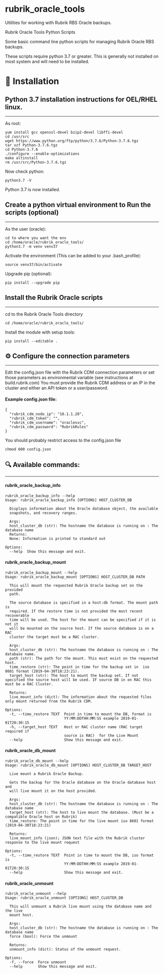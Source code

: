 # rubrik_oracle_tools
Utilities for working with Rubrik RBS Oracle backups.

Rubrik Oracle Tools Python Scripts

Some basic command line python scripts for managing Rubrik Oracle RBS backups.

These scripts require python 3.7 or greater. This is generally not installed on most system and will need to be installed.

# :hammer: Installation
## Python 3.7 installation instructions for OEL/RHEL linux. 
------------------------------------------------------------
As root:

```
yum install gcc openssl-devel bzip2-devel libffi-devel
cd /usr/src
wget https://www.python.org/ftp/python/3.7.6/Python-3.7.6.tgz
tar xzf Python-3.7.6.tgz
cd Python-3.7.6
./configure --enable-optimizations
make altinstall
rm /usr/src/Python-3.7.6.tgz
```
Now check python:

```
python3.7 -V
```
Python 3.7 is now installed.


## Create a python virtual environment to Run the scripts (optional)
------------------------------------------------------------------------------------
As the user (oracle):
```
cd to where you want the env
cd /home/oracle/rubrik_oracle_tools/
python3.7 -m venv venv37
```

Activate the environment (This can be added to your .bash_profile):
```
source venv37/bin/activate
```

Upgrade pip (optional):
```
pip install --upgrade pip
```

## Install the Rubrik Oracle scripts
------------------------------------------------
cd to the Rubrik Oracle Tools directory
```
cd /home/oracle/rubrik_oracle_tools/
```

Install the module with setup tools:
```
pip install --editable .
```

## 	:gear: Configure the connection parameters
----------------------------------------------------
Edit the config.json file with the Rubrik CDM connection parameters or set those parameters as environmental variable (see instructions at build.rubrik.com)
You must provide the Rubrik CDM address or an IP in the cluster and either an API token or a user/password.

#### Example config.json file:
```
{
  "rubrik_cdm_node_ip": "10.1.1.20",
  "rubrik_cdm_token": "",
  "rubrik_cdm_username": "oraclesvc",
  "rubrik_cdm_password": "RubrikRules"
}
```
You should probably restrict access to the config.json file
```
chmod 600 config.json
```

## :mag: Available commands:
----------------------------------------------------
#### rubrik_oracle_backup_info
```
rubrik_oracle_backup_info --help
Usage: rubrik_oracle_backup_info [OPTIONS] HOST_CLUSTER_DB

  Displays information about the Oracle database object, the available
  snapshots, and recovery ranges.

  Args:     
  host_cluster_db (str): The hostname the database is running on : The database name
  Returns:     
  None: Information is printed to standard out

Options:
  --help  Show this message and exit.
```

#### rubrik_oracle_backup_mount
```
rubrik_oracle_backup_mount --help
Usage: rubrik_oracle_backup_mount [OPTIONS] HOST_CLUSTER_DB PATH

  This will mount the requested Rubrik Oracle backup set on the provided
  path.

  The source database is specified in a host:db format. The mount path is
  required. If the restore time is not provided the most recent recoverable
  time will be used. The host for the mount can be specified if it is not it
  will be mounted on the source host. If the source database is on a RAC
  cluster the target must be a RAC cluster. 
  
  Args:     
  host_cluster_db (str): The hostname the database is running on : The database name.     
  path (str): The path for the mount. This must exist on the requested host.
  time_restore (str): The point in time for the backup set in  iso 8601 format (2019-04-30T18:23:21).    
  target_host (str): The host to mount the backup set. If not specified the source host will be used. IF source DB in on RAC this must be a RAC Cluster.

  Returns:     
  live_mount_info (dict): The information about the requested files only mount returned from the Rubrik CDM.

Options:
  -t, --time_restore TEXT  Point in time to mount the DB, format is
                           YY:MM:DDTHH:MM:SS example 2019-01-01T20:30:15
  -h, --target_host TEXT   Host or RAC cluster name (RAC target required if
                           source is RAC)  for the Live Mount
  --help                   Show this message and exit.

```

#### rubrik_oracle_db_mount
```
rubrik_oracle_db_mount --help
Usage: rubrik_oracle_db_mount [OPTIONS] HOST_CLUSTER_DB TARGET_HOST

  Live mount a Rubrik Oracle Backup.

  Gets the backup for the Oracle database on the Oracle database host and
  will live mount it on the host provided.

  Args:     
  host_cluster_db (str): The hostname the database is running on : The database name    
  target_host (str): The host to live mount the database. (Must be a compatible Oracle host on Rubrik)     
  time_restore: The point in time for the live mount iso 8601 format (2019-04-30T18:23:21)

  Returns:     
  live_mount_info (json); JSON text file with the Rubrik cluster response to the live mount request

Options:
  -t, --time_restore TEXT  Point in time to mount the DB, iso format is
                           YY:MM:DDTHH:MM:SS example 2019-01-01T20:30:15
  --help                   Show this message and exit.

```

#### rubrik_oracle_unmount
```
rubrik_oracle_unmount --help
Usage: rubrik_oracle_unmount [OPTIONS] HOST_CLUSTER_DB

  This will unmount a Rubrik live mount using the database name and the live
  mount host.

  Args:     
  host_cluster_db (str): The hostname the database is running on : The database name     
  force (bool): Force the unmount

  Returns:     
  unmount_info (dict): Status of the unmount request.

Options:
  -f, --force  Force unmount
  --help       Show this message and exit.
```
